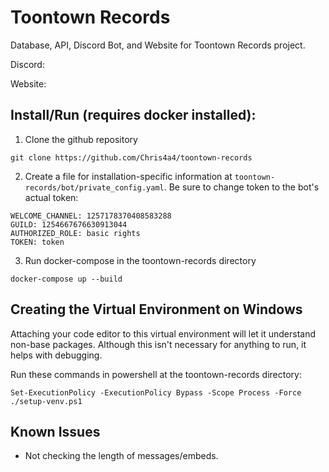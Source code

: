 # Toontown Records
Database, API, Discord Bot, and Website for Toontown Records project.

Discord: 

Website: 

## Install/Run (requires docker installed):

1. Clone the github repository
```
git clone https://github.com/Chris4a4/toontown-records
```

2. Create a file for installation-specific information at ``toontown-records/bot/private_config.yaml``. Be sure to change token to the bot's actual token:
```
WELCOME_CHANNEL: 1257178370408583288
GUILD: 1254667676630913044
AUTHORIZED_ROLE: basic rights
TOKEN: token
```

3. Run docker-compose in the toontown-records directory
```
docker-compose up --build
```

## Creating the Virtual Environment on Windows
Attaching your code editor to this virtual environment will let it understand non-base packages. Although this isn't necessary for anything to run, it helps with debugging.

Run these commands in powershell at the toontown-records directory:
```
Set-ExecutionPolicy -ExecutionPolicy Bypass -Scope Process -Force
./setup-venv.ps1
```

## Known Issues

- Not checking the length of messages/embeds.